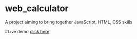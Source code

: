 # web_calculator
A project aiming to bring together JavaScript, HTML, CSS skills

#Live demo
[click here](https://sauliuspetr.github.io/web_calculator/)

